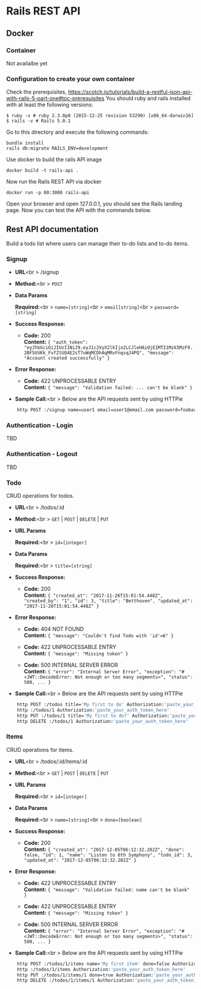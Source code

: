 # Rails REST API

## Docker

### Container 

<TBD> Not availalbe yet 

### Configuration to create your own container 

Check the prerequisites, https://scotch.io/tutorials/build-a-restful-json-api-with-rails-5-part-one#toc-prerequisites
You should ruby and rails installed with at least the following versions:

```
$ ruby -v # ruby 2.3.0p0 (2015-12-25 revision 53290) [x86_64-darwin16]
$ rails -v # Rails 5.0.1
```

Go to this directory and execute the following commands:

```
bundle install
rails db:migrate RAILS_ENV=development
```

Use docker to build the rails API image 

```
docker build -t rails-api .
```

Now run the Rails REST API via docker 

```
docker run -p 80:3000 rails-api
```

Open your browser and open 127.0.0.1, you should see the Rails landing page. Now you can test the API with the commands below. 


## Rest API documentation 

  Build a todo list where users can manage their to-do lists and to-do items.

### Signup

* **URL**<br \>
    /signup

* **Method:**<br \>
    `POST`
  
* **Data Params**
	
    **Required:**<br \>
    `name=[string]`<br \>
    `email[string]`<br \>
    `password=[string]`
   
* **Success Response:**
  
  * **Code:** 200 <br />
    **Content:** `{
                    "auth_token": "eyJhbGciOiJIUzI1NiJ9.eyJ1c2VyX2lkIjo2LCJleHAiOjE1MTI1Mzk5MzF9.2BF5UVKk_FvfZtUQ4E2sT7uWqMCDhAqMRvFnqsqJ4PQ",
                    "message": "Account created successfully"
				 }`

* **Error Response:**

  * **Code:** 422 UNPROCESSABLE ENTRY <br />
    **Content:** `{
                    "message": "Validation failed: ... can't be blank"
				 }`

* **Sample Call:**<br \>
    Below are the API requests sent by using HTTPie

```bash
	http POST :/signup name=user1 email=user1@email.com password=foobar
```


### Authentication - Login

TBD

### Authentication - Logout

TBD
 
### Todo 

CRUD operations for todos.

* **URL**<br \>
    /todos/:id

* **Method:**<br \>
    `GET` | `POST` | `DELETE` | `PUT`
  
*  **URL Params**
  
    **Required:**<br \>
    `id=[integer]`

* **Data Params**
	
    **Required:**<br \>
    `title=[string]`
   
* **Success Response:**

  * **Code:** 200 <br />
    **Content:** `{
					"created_at": "2017-11-26T15:01:54.448Z",
					"created_by": "1",
					"id": 3,
					"title": "Betthoven",
					"updated_at": "2017-11-26T15:01:54.448Z"
				 }`
				  
* **Error Response:**

  * **Code:** 404 NOT FOUND <br />
    **Content:** `{
					"message": "Couldn't find Todo with 'id'=6"
				  }`


  * **Code:** 422 UNPROCESSABLE ENTRY <br />
    **Content:** `{
					"message": "Missing token"
				 }`


  * **Code:** 500 INTERNAL SERVER ERROR <br />
    **Content:** `{
					"error": "Internal Server Error",
					"exception": "#<JWT::DecodeError: Not enough or too many segments>",
					"status": 500,
					...
				 }`

* **Sample Call:**<br \>
    Below are the API requests sent by using HTTPie

```bash
	http POST :/todos title='My first to do' Authorization:'paste_your_auth_token_here'
	http :/todos/1 Authorization:'paste_your_auth_token_here'
	http PUT :/todos/1 title='My first to do?' Authorization:'paste_your_auth_token_here'
	http DELETE :/todos/1 Authorization:'paste_your_auth_token_here'

```

### Items

CRUD operations for items.


* **URL**<br \>
    /todos/:id/items/:id

* **Method:**<br \>
    `GET` | `POST` | `DELETE` | `PUT`

*  **URL Params**
  
    **Required:**<br \>
    `id=[integer]`

* **Data Params**
	
    **Required:**<br \>
    `name=[string]`<br \>
    `done=[boolean]`
   
* **Success Response:**
  
  * **Code:** 200 <br />
    **Content:** `{
					"created_at": "2017-12-05T06:12:32.282Z",
					"done": false,
					"id": 1,
					"name": "Listen to 6th Symphony",
					"todo_id": 3,
					"updated_at": "2017-12-05T06:12:32.282Z"
				 }`

* **Error Response:**

  * **Code:** 422 UNPROCESSABLE ENTRY <br />
    **Content:** `{
                    "message": "Validation failed: name can't be blank"
				 }`

  * **Code:** 422 UNPROCESSABLE ENTRY <br />
    **Content:** `{
					"message": "Missing token"
				 }`

  * **Code:** 500 INTERNAL SERVER ERROR <br />
    **Content:** `{
					"error": "Internal Server Error",
					"exception": "#<JWT::DecodeError: Not enough or too many segments>",
					"status": 500,
					...
				 }`

* **Sample Call:**<br \>
    Below are the API requests sent by using HTTPie

```bash
	http POST :/todos/1/items name='My first item' done=false Authorization:'paste_your_auth_token_here'
	http :/todos/1/items Authorization:'paste_your_auth_token_here'
	http PUT :/todos/1/items/1 done=true Authorization:'paste_your_auth_token_here'
	http DELETE :/todos/1/items/1 Authorization:'paste_your_auth_token_here'
```


